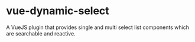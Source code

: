 # vue-dynamic-select
A VueJS plugin that provides single and multi select list components which are searchable and reactive.
